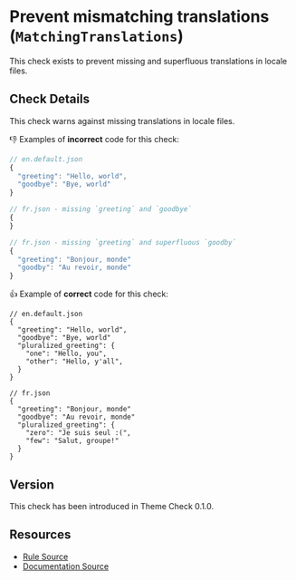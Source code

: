 # Prevent mismatching translations (`MatchingTranslations`)

This check exists to prevent missing and superfluous translations in locale files.

## Check Details

This check warns against missing translations in locale files.

:-1: Examples of **incorrect** code for this check:

```js
// en.default.json
{
  "greeting": "Hello, world",
  "goodbye": "Bye, world"
}

// fr.json - missing `greeting` and `goodbye`
{
}

// fr.json - missing `greeting` and superfluous `goodby`
{
  "greeting": "Bonjour, monde"
  "goodby": "Au revoir, monde"
}
```

:+1: Example of **correct** code for this check:

```liquid
// en.default.json
{
  "greeting": "Hello, world",
  "goodbye": "Bye, world"
  "pluralized_greeting": {
    "one": "Hello, you",
    "other": "Hello, y'all",
  }
}

// fr.json
{
  "greeting": "Bonjour, monde"
  "goodbye": "Au revoir, monde"
  "pluralized_greeting": {
    "zero": "Je suis seul :(",
    "few": "Salut, groupe!"
  }
}
```

## Version

This check has been introduced in Theme Check 0.1.0.

## Resources

- [Rule Source][codesource]
- [Documentation Source][docsource]

[codesource]: /lib/theme_check/checks/matching_translations.rb
[docsource]: /docs/checks/matching_translations.md
